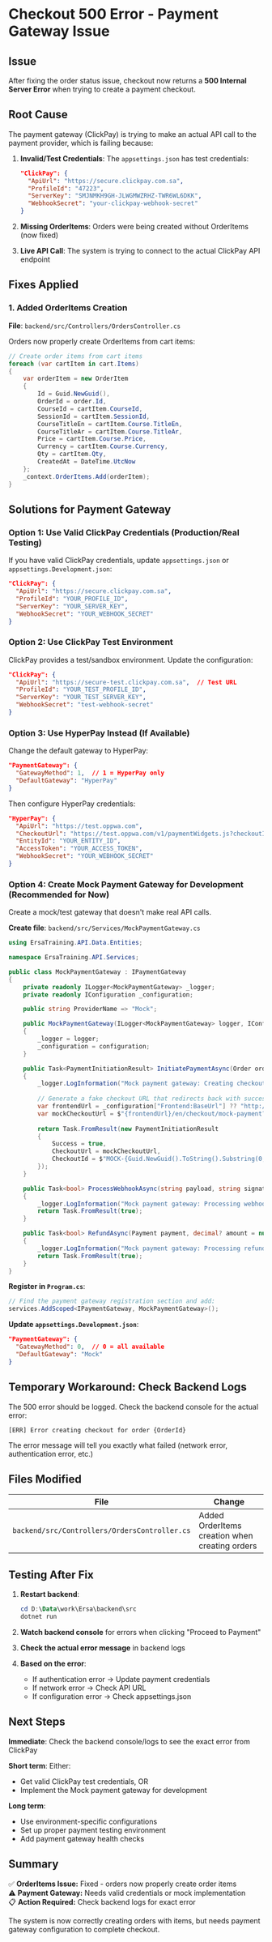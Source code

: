 # Checkout 500 Error - Payment Gateway Issue

## Issue
After fixing the order status issue, checkout now returns a **500 Internal Server Error** when trying to create a payment checkout.

## Root Cause
The payment gateway (ClickPay) is trying to make an actual API call to the payment provider, which is failing because:

1. **Invalid/Test Credentials**: The `appsettings.json` has test credentials:
   ```json
   "ClickPay": {
     "ApiUrl": "https://secure.clickpay.com.sa",
     "ProfileId": "47223",
     "ServerKey": "SMJNMKH9GH-JLWGMWZRHZ-TWR6WL6DKK",
     "WebhookSecret": "your-clickpay-webhook-secret"
   }
   ```

2. **Missing OrderItems**: Orders were being created without OrderItems (now fixed)

3. **Live API Call**: The system is trying to connect to the actual ClickPay API endpoint

## Fixes Applied

### 1. Added OrderItems Creation
**File**: `backend/src/Controllers/OrdersController.cs`

Orders now properly create OrderItems from cart items:

```csharp
// Create order items from cart items
foreach (var cartItem in cart.Items)
{
    var orderItem = new OrderItem
    {
        Id = Guid.NewGuid(),
        OrderId = order.Id,
        CourseId = cartItem.CourseId,
        SessionId = cartItem.SessionId,
        CourseTitleEn = cartItem.Course.TitleEn,
        CourseTitleAr = cartItem.Course.TitleAr,
        Price = cartItem.Course.Price,
        Currency = cartItem.Course.Currency,
        Qty = cartItem.Qty,
        CreatedAt = DateTime.UtcNow
    };
    _context.OrderItems.Add(orderItem);
}
```

## Solutions for Payment Gateway

### Option 1: Use Valid ClickPay Credentials (Production/Real Testing)

If you have valid ClickPay credentials, update `appsettings.json` or `appsettings.Development.json`:

```json
"ClickPay": {
  "ApiUrl": "https://secure.clickpay.com.sa",
  "ProfileId": "YOUR_PROFILE_ID",
  "ServerKey": "YOUR_SERVER_KEY",
  "WebhookSecret": "YOUR_WEBHOOK_SECRET"
}
```

### Option 2: Use ClickPay Test Environment

ClickPay provides a test/sandbox environment. Update the configuration:

```json
"ClickPay": {
  "ApiUrl": "https://secure-test.clickpay.com.sa",  // Test URL
  "ProfileId": "YOUR_TEST_PROFILE_ID",
  "ServerKey": "YOUR_TEST_SERVER_KEY",
  "WebhookSecret": "test-webhook-secret"
}
```

### Option 3: Use HyperPay Instead (If Available)

Change the default gateway to HyperPay:

```json
"PaymentGateway": {
  "GatewayMethod": 1,  // 1 = HyperPay only
  "DefaultGateway": "HyperPay"
}
```

Then configure HyperPay credentials:

```json
"HyperPay": {
  "ApiUrl": "https://test.oppwa.com",
  "CheckoutUrl": "https://test.oppwa.com/v1/paymentWidgets.js?checkoutId",
  "EntityId": "YOUR_ENTITY_ID",
  "AccessToken": "YOUR_ACCESS_TOKEN",
  "WebhookSecret": "YOUR_WEBHOOK_SECRET"
}
```

### Option 4: Create Mock Payment Gateway for Development (Recommended for Now)

Create a mock/test gateway that doesn't make real API calls.

**Create file**: `backend/src/Services/MockPaymentGateway.cs`

```csharp
using ErsaTraining.API.Data.Entities;

namespace ErsaTraining.API.Services;

public class MockPaymentGateway : IPaymentGateway
{
    private readonly ILogger<MockPaymentGateway> _logger;
    private readonly IConfiguration _configuration;

    public string ProviderName => "Mock";

    public MockPaymentGateway(ILogger<MockPaymentGateway> logger, IConfiguration configuration)
    {
        _logger = logger;
        _configuration = configuration;
    }

    public Task<PaymentInitiationResult> InitiatePaymentAsync(Order order, string returnUrl)
    {
        _logger.LogInformation("Mock payment gateway: Creating checkout for order {OrderId}", order.Id);
        
        // Generate a fake checkout URL that redirects back with success
        var frontendUrl = _configuration["Frontend:BaseUrl"] ?? "http://localhost:3000";
        var mockCheckoutUrl = $"{frontendUrl}/en/checkout/mock-payment?orderId={order.Id}&returnUrl={Uri.EscapeDataString(returnUrl)}";
        
        return Task.FromResult(new PaymentInitiationResult
        {
            Success = true,
            CheckoutUrl = mockCheckoutUrl,
            CheckoutId = $"MOCK-{Guid.NewGuid().ToString().Substring(0, 8)}"
        });
    }

    public Task<bool> ProcessWebhookAsync(string payload, string signature)
    {
        _logger.LogInformation("Mock payment gateway: Processing webhook");
        return Task.FromResult(true);
    }

    public Task<bool> RefundAsync(Payment payment, decimal? amount = null)
    {
        _logger.LogInformation("Mock payment gateway: Processing refund for payment {PaymentId}", payment.Id);
        return Task.FromResult(true);
    }
}
```

**Register in `Program.cs`**:

```csharp
// Find the payment gateway registration section and add:
services.AddScoped<IPaymentGateway, MockPaymentGateway>();
```

**Update `appsettings.Development.json`**:

```json
"PaymentGateway": {
  "GatewayMethod": 0,  // 0 = all available
  "DefaultGateway": "Mock"
}
```

## Temporary Workaround: Check Backend Logs

The 500 error should be logged. Check the backend console for the actual error:

```
[ERR] Error creating checkout for order {OrderId}
```

The error message will tell you exactly what failed (network error, authentication error, etc.)

## Files Modified

| File | Change |
|------|--------|
| `backend/src/Controllers/OrdersController.cs` | Added OrderItems creation when creating orders |

## Testing After Fix

1. **Restart backend**:
   ```powershell
   cd D:\Data\work\Ersa\backend\src
   dotnet run
   ```

2. **Watch backend console** for errors when clicking "Proceed to Payment"

3. **Check the actual error message** in backend logs

4. **Based on the error**:
   - If authentication error → Update payment credentials
   - If network error → Check API URL
   - If configuration error → Check appsettings.json

## Next Steps

**Immediate**: Check the backend console/logs to see the exact error from ClickPay

**Short term**: Either:
- Get valid ClickPay test credentials, OR
- Implement the Mock payment gateway for development

**Long term**: 
- Use environment-specific configurations
- Set up proper payment testing environment
- Add payment gateway health checks

## Summary

✅ **OrderItems Issue:** Fixed - orders now properly create order items  
⚠️ **Payment Gateway:** Needs valid credentials or mock implementation  
📋 **Action Required:** Check backend logs for exact error  

The system is now correctly creating orders with items, but needs payment gateway configuration to complete checkout.

